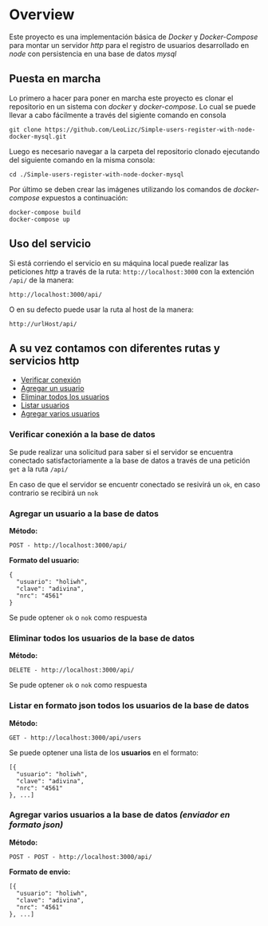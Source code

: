 # Overview
Este proyecto es una implementación básica de _Docker_ y _Docker-Compose_ para montar un servidor _http_ para el registro de usuarios desarrollado en _node_ con persistencia en una base de datos _mysql_

<!-- ## Uso básico -->
## Puesta en marcha
Lo primero a hacer para poner en marcha este proyecto es clonar el repositorio en un sistema con _docker_ y _docker-compose_.
Lo cual se puede llevar a cabo fácilmente a través del sigiente comando en consola

    git clone https://github.com/LeoLizc/Simple-users-register-with-node-docker-mysql.git
Luego es necesario navegar a la carpeta del repositorio clonado ejecutando del siguiente comando en la misma consola:

    cd ./Simple-users-register-with-node-docker-mysql
Por último se deben crear las imágenes utilizando los comandos de _docker-compose_ expuestos a continuación:

    docker-compose build
    docker-compose up
    
## Uso del servicio
Si está corriendo el servicio en su máquina local puede realizar las peticiones _http_ a través de la ruta:
    `http://localhost:3000` con la extención `/api/` de la manera:
    
    http://localhost:3000/api/
O en su defecto puede usar la ruta al host de la manera:
    
    http://urlHost/api/
    
**A su vez contamos con diferentes rutas y servicios http**
---
- [Verificar conexión](https://github.com/LeoLizc/Simple-users-register-with-node-docker-mysql/edit/master/readme.md#verificar-conexi%C3%B3n-a-la-base-de-datos)
- [Agregar un usuario](https://github.com/LeoLizc/Simple-users-register-with-node-docker-mysql/edit/master/readme.md#agregar-un-usuario-a-la-base-de-datos)
- [Eliminar todos los usuarios](https://github.com/LeoLizc/Simple-users-register-with-node-docker-mysql/edit/master/readme.md#eliminar-todos-los-usuarios-de-la-base-de-datos)
- [Listar usuarios](https://github.com/LeoLizc/Simple-users-register-with-node-docker-mysql/edit/master/readme.md#listar-en-formato-json-todos-los-usuarios-de-la-base-de-datos)
- [Agregar varios usuarios](https://github.com/LeoLizc/Simple-users-register-with-node-docker-mysql/edit/master/readme.md#agregar-varios-usuarios-a-la-base-de-datos-enviador-en-formato-json)

### Verificar conexión a la base de datos
Se pude realizar una solicitud para saber si el servidor se encuentra conectado satisfactoriamente a la base de datos a través de una petición `get` a la ruta `/api/`

En caso de que el servidor se encuentr conectado se resivirá un `ok`, en caso contrario se recibirá un `nok`

### Agregar un usuario a la base de datos
**Método:**
```
POST - http://localhost:3000/api/
```
**Formato del usuario:**
```
{
  "usuario": "holiwh",
  "clave": "adivina",
  "nrc": "4561"
}
```
Se pude optener `ok` o `nok` como respuesta
### Eliminar todos los usuarios de la base de datos
**Método:**
```
DELETE - http://localhost:3000/api/
```
Se pude optener `ok` o `nok` como respuesta
### Listar en formato json todos los usuarios de la base de datos
**Método:**
```
GET - http://localhost:3000/api/users
```
Se puede optener una lista de los **usuarios** en el formato:
```
[{
  "usuario": "holiwh",
  "clave": "adivina",
  "nrc": "4561"
}, ...]
```
### Agregar varios usuarios a la base de datos _(enviador en formato json)_
**Método:**
```
POST - POST - http://localhost:3000/api/
```
**Formato de envio:**
```
[{
  "usuario": "holiwh",
  "clave": "adivina",
  "nrc": "4561"
}, ...]
```
